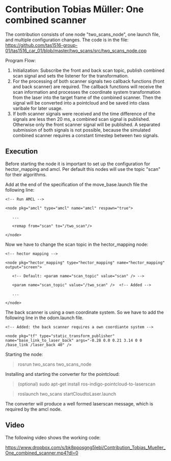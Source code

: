 # Contribution Tobias Müller: One combined scanner

The contribution consists of one node "two_scans_node", one launch file, and multiple configuration changes. The code is in the file: https://github.com/tas1516-group-01/tas1516_car_01/blob/master/two_scans/src/two_scans_node.cpp

Program Flow:
  1. Initialization: Subscribe the front and back scan topic, publish combined scan signal and sets the listener for the transformation.
  2. For the processing of both scanner signals two callback functions (front and back scanner) are required. The callback functions will receive the scan information and processes the coordinate system transformation from the laser into the target frame of the combined scanner. Then the signal will be converted into a pointcloud and be saved into class varibale for later usage.
  3. If both scanner signals were received and the time difference of the signals are less then 20 ms, a combined scan signal is published. Otherwise only the front scanner signal will be published. A separated submission of both signals is not possible, because the simulated combined scanner requires a constant timestep between two signals.

## Execution

Before starting the node it is important to set up the configuration for hector_mapping and amcl. Per default this nodes will use the topic "scan" for their algorithms.

Add at the end of the specification of the move_base.launch file the following line:

`<!-- Run AMCL -->`

`<node pkg="amcl" type="amcl" name="amcl" respawn="true">`

`  	...`

`  	<remap from="scan" to="/two_scan"/>`

`</node>`

Now we have to change the scan topic in the hector_mapping node:

`<!-- hector mapping -->`

`<node pkg="hector_mapping" type="hector_mapping" name="hector_mapping" output="screen">`

`  	<!-- Default: <param name="scan_topic" value="scan" /> -->`

`   <param name="scan_topic" value="/two_scan" />  <!-- Added -->`

`   ...`

`</node>`

The back scanner is using a own coordinate system. So we have to add the following line in the odom.launch file.

`<!-- Added: the back scanner requires a own coordiante system -->`

`<node pkg="tf" type="static_transform_publisher" name="base_link_to_laser_back" args="-0.28 0.0 0.21 3.14 0 0 /base_link /laser_back 40" />`

Starting the node:

> rosrun two_scans two_scans_node

Installing and starting the converter for the pointcloud:

> (optional) sudo apt-get install ros-indigo-pointcloud-to-laserscan

> roslaunch two_scans startCloudtoLaser.launch

The converter will produce a well formed laserscan message, which is required by the amcl node.

## Video

The following video shows the working code:

https://www.dropbox.com/s/bk8pposgng5lebi/Contribution_Tobias_Mueller_One_combined_scanner.mp4?dl=0

